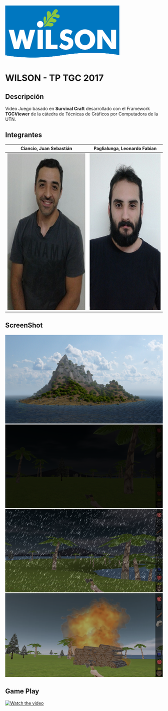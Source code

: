 ![Image of Yaktocat](https://github.com/sebastianciancio/2017_2C_3572_Wilson/blob/master/TGC.Group/Media/HUD/wilson.png)
# WILSON - TP TGC 2017


## Descripción ##
Video Juego basado en **Survival Craft** desarrollado con el Framework **TGCViewer** de la cátedra de Técnicas de Gráficos por Computadora de la UTN.

## Integrantes ##

Ciancio, Juan Sebastián  |  Paglialunga, Leonardo Fabian
------------ | -------------
<img src="https://github.com/sebastianciancio/2017_2C_3572_Wilson/blob/master/TGC.Group/Media/Documentacion/Tato.jpeg" height="500"> | <img src="https://github.com/sebastianciancio/2017_2C_3572_Wilson/blob/master/TGC.Group/Media/Documentacion/Leo.jpeg" height="500">

## ScreenShot ##

![Image of Yaktocat](https://github.com/sebastianciancio/2017_2C_3572_Wilson/blob/master/TGC.Group/Media/HUD/presentacion2.jpg)
![Image of Yaktocat](https://github.com/sebastianciancio/2017_2C_3572_Wilson/blob/master/TGC.Group/Media/Documentacion/sc.png)
![Image of Yaktocat](https://github.com/sebastianciancio/2017_2C_3572_Wilson/blob/master/TGC.Group/Media/Documentacion/sc2.png)
![Image of Yaktocat](https://github.com/sebastianciancio/2017_2C_3572_Wilson/blob/master/TGC.Group/Media/Documentacion/sc3.png)

## Game Play ##

[![Watch the video](https://img.youtube.com/vi/D2wzdLINSgc/0.jpg)](https://youtu.be/D2wzdLINSgc)
